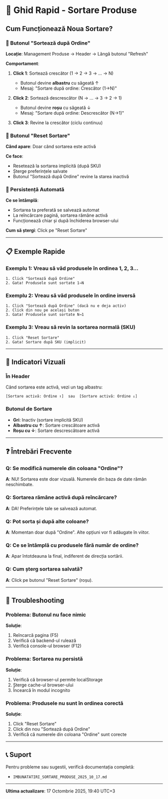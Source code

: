 # 🚀 Ghid Rapid - Sortare Produse

## Cum Funcționează Noua Sortare?

### 🎯 Butonul "Sortează după Ordine"

**Locație**: Management Produse → Header → Lângă butonul "Refresh"

**Comportament**:
1. **Click 1**: Sortează crescător (1 → 2 → 3 → ... → N)
   - Butonul devine **albastru** cu săgeată ↑
   - Mesaj: "Sortare după ordine: Crescător (1→N)"

2. **Click 2**: Sortează descrescător (N → ... → 3 → 2 → 1)
   - Butonul devine **roșu** cu săgeată ↓
   - Mesaj: "Sortare după ordine: Descrescător (N→1)"

3. **Click 3**: Revine la crescător (ciclu continuu)

### 🔄 Butonul "Reset Sortare"

**Când apare**: Doar când sortarea este activă

**Ce face**: 
- Resetează la sortarea implicită (după SKU)
- Șterge preferințele salvate
- Butonul "Sortează după Ordine" revine la starea inactivă

### 💾 Persistență Automată

**Ce se întâmplă**:
- Sortarea ta preferată se salvează automat
- La reîncărcare pagină, sortarea rămâne activă
- Funcționează chiar și după închiderea browser-ului

**Cum să ștergi**: Click pe "Reset Sortare"

---

## 📋 Exemple Rapide

### Exemplu 1: Vreau să văd produsele în ordinea 1, 2, 3...
```
1. Click "Sortează după Ordine"
2. Gata! Produsele sunt sortate 1→N
```

### Exemplu 2: Vreau să văd produsele în ordine inversă
```
1. Click "Sortează după Ordine" (dacă nu e deja activ)
2. Click din nou pe același buton
3. Gata! Produsele sunt sortate N→1
```

### Exemplu 3: Vreau să revin la sortarea normală (SKU)
```
1. Click "Reset Sortare"
2. Gata! Sortare după SKU (implicit)
```

---

## 🎨 Indicatori Vizuali

### În Header
Când sortarea este activă, vezi un tag albastru:
```
[Sortare activă: Ordine ↑]  sau  [Sortare activă: Ordine ↓]
```

### Butonul de Sortare
- **Gri**: Inactiv (sortare implicită SKU)
- **Albastru cu ↑**: Sortare crescătoare activă
- **Roșu cu ↓**: Sortare descrescătoare activă

---

## ❓ Întrebări Frecvente

### Q: Se modifică numerele din coloana "Ordine"?
**A**: NU! Sortarea este doar vizuală. Numerele din baza de date rămân neschimbate.

### Q: Sortarea rămâne activă după reîncărcare?
**A**: DA! Preferințele tale se salvează automat.

### Q: Pot sorta și după alte coloane?
**A**: Momentan doar după "Ordine". Alte opțiuni vor fi adăugate în viitor.

### Q: Ce se întâmplă cu produsele fără număr de ordine?
**A**: Apar întotdeauna la final, indiferent de direcția sortării.

### Q: Cum șterg sortarea salvată?
**A**: Click pe butonul "Reset Sortare" (roșu).

---

## 🔧 Troubleshooting

### Problema: Butonul nu face nimic
**Soluție**: 
1. Reîncarcă pagina (F5)
2. Verifică că backend-ul rulează
3. Verifică console-ul browser (F12)

### Problema: Sortarea nu persistă
**Soluție**:
1. Verifică că browser-ul permite localStorage
2. Șterge cache-ul browser-ului
3. Încearcă în modul incognito

### Problema: Produsele nu sunt în ordinea corectă
**Soluție**:
1. Click "Reset Sortare"
2. Click din nou "Sortează după Ordine"
3. Verifică că numerele din coloana "Ordine" sunt corecte

---

## 📞 Suport

Pentru probleme sau sugestii, verifică documentația completă:
- `IMBUNATATIRI_SORTARE_PRODUSE_2025_10_17.md`

---

**Ultima actualizare**: 17 Octombrie 2025, 19:40 UTC+3

